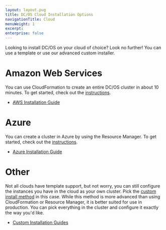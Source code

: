 ```yaml
---
layout: layout.pug
title: DC/OS Cloud Installation Options
navigationTitle: Cloud
menuWeight: 1
excerpt:
enterprise: false
---
```


Looking to install DC/OS on your cloud of choice? Look no further! You can use a template or use our advanced custom installer.

# Amazon Web Services

You can use CloudFormation to create an entire DC/OS cluster in about 10 minutes. To get started, check out the [instructions][1].

- [AWS Installation Guide][1]

# Azure

You can create a cluster in Azure by using the Resource Manager. To get started, check out the [instructions][2].

- [Azure Installation Guide][2]

# Other

Not all clouds have template support, but not worry, you can still configure the instances you have in the cloud as your own cluster. Pick the [custom install method][3] in this case. While this method is more advanced than using CloudFormation or Resource Manager, it is better suited for use in production. You can pick everything in the cluster and configure it exactly the way you'd like.

- [Custom Installation Guides][3]

[1]: /docs/1.9/installing/oss/cloud/aws/
[2]: /docs/1.9/installing/oss/cloud/azure/
[3]: /docs/1.9/installing/oss/custom/
